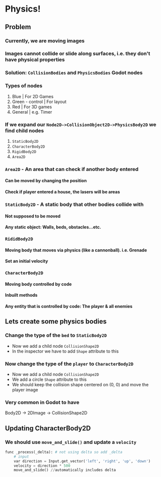 # Physics!

## Problem

### Currently, we are moving images

### Images cannot collide or slide along surfaces, i.e. they don't have physical properties

### Solution: `CollisionBodies` and `PhysicsBodies` Godot nodes

### Types of nodes

1. Blue | For 2D Games
2. Green - control | For layout
3. Red | For 3D games
4. General | e.g. Timer

### If we expand our `Node2D->CollisionObject2D->PhysicsBody2D` we find child nodes

1. `StaticBody2D`
2. `CharacterBody2D`
3. `RigidBody2D`
4. `Area2D`

### `Area2D` - An area that can check if another body entered

#### Can be moved by changing the position

#### Check if player entered a house, the lasers will be areas

### `StaticBody2D` - A static body that other bodies collide with

#### Not supposed to be moved

#### Any static object: Walls, beds, obstacles...etc.

### `RididBody2D`

#### Moving body that moves via physics (like a cannonball). i.e. Grenade

#### Set an initial velocity

### `CharacterBody2D`

#### Moving body controlled by code

#### Inbuilt methods

#### Any entity that is controlled by code: The player & all enemies

## Lets create some physics bodies

### Change the type of the `bed` to `StaticBody2D`

- Now we add a child node `CollisionShape2D`
- In the inspector we have to add `Shape` attribute to this

### Now change the type of the `player` to `CharacterBody2D`

- Now we add a child node `CollisionShape2D`
- We add a circle `Shape` attribute to this
- We should keep the collision shape centered on (0, 0) and move the player image

### Very common in Godot to have

Body2D -> 2DImage -> CollisionShape2D

## Updating CharacterBody2D

### We should use `move_and_slide()` and update a `velocity`

```py
func _process(_delta): # not using delta so add _delta
	# input
	var direction = Input.get_vector('left', 'right', 'up', 'down')
	velocity = direction * 500
	move_and_slide() //automatically includes delta
```
